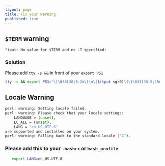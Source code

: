 ```yaml
---
layout: page
title: Fix your warning
published: true
---
```

## `$TERM` warning
```
"tput: No value for $TERM and no -T specified:
```
### Solution
Please add `tty -s &&` in front of your `export PS1`


```bash
tty -s && export PS1="\[\033[38;5;2m\]\u\[$(tput sgr0)\]\[\033[38;5;15m\] \[$(tput sgr0)\]\[\033[38;5;33m\]@\[$(tput sgr0)\]\[\033[38;5;15m\] \[$(tput sgr0)\]\[\033[38;5;2m\]\h\[$(tput sgr0)\]\[\033[38;5;15m\] \[$(tput sgr0)\]\[\033[38;5;166m\]\t\[$(tput sgr0)\]\[\033[38;5;15m\] \[$(tput sgr0)\]\[\033[38;5;2m\]\w\[$(tput sgr0)\]\[\033[38;5;15m\] \[$(tput sgr0)\]\[\033[38;5;4m\]\\$\[$(tput sgr0)\]\[\033[38;5;15m\]\n \[$(tput sgr0)\]"
```


## Locale Warning
```bash
perl: warning: Setting locale failed.
perl: warning: Please check that your locale settings:
    LANGUAGE = (unset),
    LC_ALL = (unset),
    LANG = "en_US.UTF-8"
are supported and installed on your system.
perl: warning: Falling back to the standard locale ("C").
```
### Please add this to your `.bashrc` or `bash_profile`  
```bash
   export LANG=en_US.UTF-8
```
